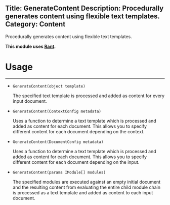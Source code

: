Title: GenerateContent
Description: Procedurally generates content using flexible text templates.
Category: Content
---
Procedurally generates content using flexible text templates.

**This module uses [Rant](http://berkin.me/rant/).**

# Usage
---

  - `GenerateContent(object template)`
  
    The specified text template is processed and added as content for every input document.

  - `GenerateContent(ContextConfig metadata)`
  
    Uses a function to determine a text template which is processed and added as content for each document. This allows you to specify different content for each document depending on the context.

  - `GenerateContent(DocumentConfig metadata)`
  
    Uses a function to determine a text template which is processed and added as content for each document. This allows you to specify different content for each document depending on the input.

  - `GenerateContent(params IModule[] modules)`
  
    The specified modules are executed against an empty initial document and the resulting content from evaluating the entire child module chain is processed as a text template and added as content to each input document.